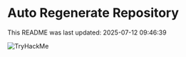 # Auto Regenerate Repository

This README was last updated: 2025-07-12 09:46:39

 ![TryHackMe](https://tryhackme.com/badge/533634)